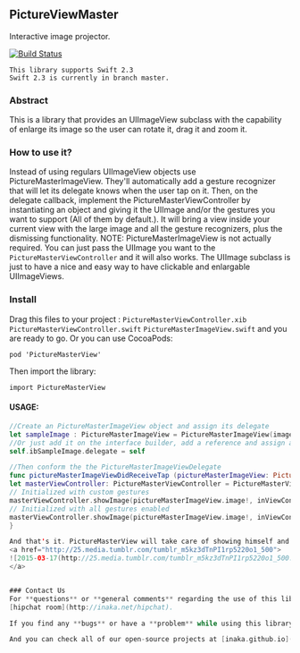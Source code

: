 ## PictureViewMaster
Interactive image projector.


[![Build Status](https://api.travis-ci.org/inaka/EventSource.svg)](https://travis-ci.org/inaka/EventSource)

```
This library supports Swift 2.3
Swift 2.3 is currently in branch master.
```

### Abstract

This is a library that provides an UIImageView subclass with the capability of enlarge its image so the user can rotate it, drag it and zoom it.

### How to use it?

Instead of using regulars UIImageView objects use PictureMasterImageView. They'll automatically add a gesture recognizer that will let its delegate knows when the user tap on it. Then, on the delegate callback, implement the PictureMasterViewController by instantiating an object and giving it the UIImage and/or the gestures you want to support (All of them by default.). It will bring a view inside your current view with the large image and all the gesture recognizers, plus the dismissing functionality.
NOTE: PictureMasterImageView is not actually required. You can just pass the UIImage you want to the `PictureMasterViewController` and it will also works. The UIImage subclass is just to have a nice and easy way to have clickable and enlargable UIImageViews. 

### Install

Drag this files to your project :
`PictureMasterViewController.xib`
`PictureMasterViewController.swift`
`PictureMasterImageView.swift`
and you are ready to go. 
Or you can use CocoaPods:

```
pod 'PictureMasterView'

```

Then import the library:

```
import PictureMasterView
```

#### USAGE:

```swift
//Create an PictureMasterImageView object and assign its delegate
let sampleImage : PictureMasterImageView = PictureMasterImageView(image: UIImage(named:"sampleImage"), andDelegate:self)
//Or just add it on the interface builder, add a reference and assign a the delegate
self.ibSampleImage.delegate = self

//Then conform the the PictureMasterImageViewDelegate
func pictureMasterImageViewDidReceiveTap (pictureMasterImageView: PictureMasterImageView) {
let masterViewController: PictureMasterViewController = PictureMasterViewController(nibName: "PictureMasterViewController", bundle: nil)
// Initialized with custom gestures
masterViewController.showImage(pictureMasterImageView.image!, inViewController:self, withGestures: [.Rotate, .Zoom, .Drag])
// Initialized with all gestures enabled
masterViewController.showImage(pictureMasterImageView.image!, inViewController:self)
}

And that's it. PictureMasterView will take care of showing himself and dismissing himself too because we all are lazy programers and... 
<a href="http://25.media.tumblr.com/tumblr_m5kz3dTnPI1rp5220o1_500">
![2015-03-17(http://25.media.tumblr.com/tumblr_m5kz3dTnPI1rp5220o1_500.jpg)
</a>


### Contact Us
For **questions** or **general comments** regarding the use of this library, please use our public
[hipchat room](http://inaka.net/hipchat).

If you find any **bugs** or have a **problem** while using this library, please [open an issue](https://github.com/inaka/PictureViewMaster-iOS/issues/new) in this repo (or a pull request :)).

And you can check all of our open-source projects at [inaka.github.io](http://inaka.github.io)
